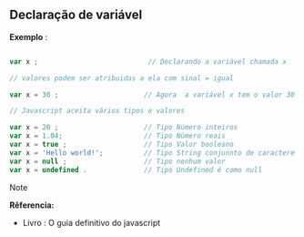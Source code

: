 
## Declaração de variável 

**Exemplo** :

```javascript 

var x ;                           // Declarando a variável chamada x 

// valores podem ser atribuidas a ela com sinal = igual

var x = 30 ;                     // Agora  a variável x tem o valor 30 .      

// Javascript aceita vários tipos e valores 

var x = 20 ;                     // Tipo Número inteiros 
var x = 1.04;                    // Tipo Número reais 
var x = true ;                   // Tipo Valor booleano
var x = 'Hello world!';          // Tipo String conjunnto de caractere 
var x = null ;                   // Tipo nenhum valor 
var x = undefined .              // Tipo Undefined é como null 

```


> [!NOTE]
> <strong> Rêferencia: </strong>
> * Livro : O guia definitivo do javascript

